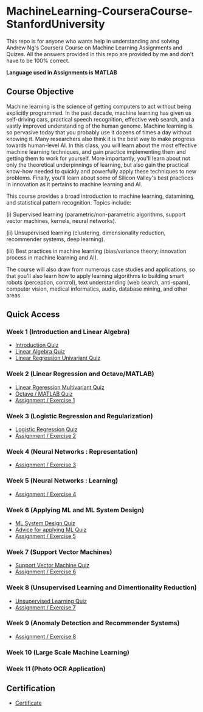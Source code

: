 # MachineLearning-CourseraCourse-StanfordUniversity

This repo is for anyone who wants help in understanding and solving Andrew Ng's Coursera Course on Machine Learning Assignments and Quizes. All the answers provided in this repo are provided by me and don't have to be 100% correct.

<b>Language used in Assignments is MATLAB</b>

## Course Objective
Machine learning is the science of getting computers to act without being explicitly programmed. In the past decade, machine learning has given us self-driving cars, practical speech recognition, effective web search, and a vastly improved understanding of the human genome. Machine learning is so pervasive today that you probably use it dozens of times a day without knowing it. Many researchers also think it is the best way to make progress towards human-level AI. In this class, you will learn about the most effective machine learning techniques, and gain practice implementing them and getting them to work for yourself. More importantly, you'll learn about not only the theoretical underpinnings of learning, but also gain the practical know-how needed to quickly and powerfully apply these techniques to new problems. Finally, you'll learn about some of Silicon Valley's best practices in innovation as it pertains to machine learning and AI.

This course provides a broad introduction to machine learning, datamining, and statistical pattern recognition. Topics include: 

(i) Supervised learning (parametric/non-parametric algorithms, support vector machines, kernels, neural networks). 

(ii) Unsupervised learning (clustering, dimensionality reduction, recommender systems, deep learning). 

(iii) Best practices in machine learning (bias/variance theory; innovation process in machine learning and AI). 

The course will also draw from numerous case studies and applications, so that you'll also learn how to apply learning algorithms to building smart robots (perception, control), text understanding (web search, anti-spam), computer vision, medical informatics, audio, database mining, and other areas.


## Quick Access
### Week 1 (Introduction and Linear Algebra)
* [Introduction Quiz](https://github.com/AbhiSaphire/MachineLearning-CourseraCourse-StanfordUniversity/blob/master/Week-1/Introduction-Quiz.md)
* [Linear Algebra Quiz](https://github.com/AbhiSaphire/MachineLearning-CourseraCourse-StanfordUniversity/blob/master/Week-1/LinearAlgebra-Quiz.md)
* [Linear Regression Univariant Quiz](https://github.com/AbhiSaphire/MachineLearning-CourseraCourse-StanfordUniversity/blob/master/Week-1/LinearRegression-1var-Quiz.md)
### Week 2 (Linear Regression and Octave/MATLAB)
* [Linear Rgeression Multivariant Quiz](https://github.com/AbhiSaphire/MachineLearning-CourseraCourse-StanfordUniversity/blob/master/Week-2/LinearRegressionMultipleVar-Quiz.md)
* [Octave / MATLAB Quiz](https://github.com/AbhiSaphire/MachineLearning-CourseraCourse-StanfordUniversity/blob/master/Week-2/OctaveMatlab-Quiz.md)
* [Assignment / Exercise 1](https://github.com/AbhiSaphire/MachineLearning-CourseraCourse-StanfordUniversity/tree/master/Week-2/Exercise-1)
### Week 3 (Logistic Regression and Regularization)
* [Logistic Regression Quiz](https://github.com/AbhiSaphire/MachineLearning-CourseraCourse-StanfordUniversity/blob/master/Week-3/LogisticRegression-Quiz.md)
* [Assignment / Exercise 2](https://github.com/AbhiSaphire/MachineLearning-CourseraCourse-StanfordUniversity/tree/master/Week-3/Exercise-2)
### Week 4 (Neural Networks : Representation)
* [Assignment / Exercise 3](https://github.com/AbhiSaphire/MachineLearning-CourseraCourse-StanfordUniversity/tree/master/Week-4)
### Week 5 (Neural Networks : Learning)
* [Assignment / Exercise 4](https://github.com/AbhiSaphire/MachineLearning-CourseraCourse-StanfordUniversity/tree/master/Week-5)
### Week 6 (Applying ML and ML System Design)
* [ML System Design Quiz](https://github.com/AbhiSaphire/MachineLearning-CourseraCourse-StanfordUniversity/blob/master/Week-6/ML_system_design_QUIZ.md)
* [Advice for applying ML Quiz](https://github.com/AbhiSaphire/MachineLearning-CourseraCourse-StanfordUniversity/blob/master/Week-6/advice_for_applying_ML_QUIZ.md)
* [Assignment / Exercise 5](https://github.com/AbhiSaphire/MachineLearning-CourseraCourse-StanfordUniversity/tree/master/Week-6/Exercise-5)
### Week 7 (Support Vector Machines)
* [Support Vector Machine Quiz](https://github.com/AbhiSaphire/MachineLearning-CourseraCourse-StanfordUniversity/blob/master/Week-7/support_vector_machine.md)
* [Assignment / Exercise 6](https://github.com/AbhiSaphire/MachineLearning-CourseraCourse-StanfordUniversity/tree/master/Week-7/Exercise-6)
### Week 8 (Unsupervised Learning and Dimentionality Reduction)
* [Unsupervised Learning Quiz](https://github.com/AbhiSaphire/MachineLearning-CourseraCourse-StanfordUniversity/blob/master/Week-8/unsupervised-learning.md)
* [Assignment / Exercise 7](https://github.com/AbhiSaphire/MachineLearning-CourseraCourse-StanfordUniversity/tree/master/Week-8/Exercise-7)
### Week 9 (Anomaly Detection and Recommender Systems)
* [Assignment / Exercise 8](https://github.com/AbhiSaphire/MachineLearning-CourseraCourse-StanfordUniversity/tree/master/Week-9/Exercise-8)
### Week 10 (Large Scale Machine Learning)
### Week 11 (Photo OCR Application)


## Certification
* [Certificate](https://github.com/AbhiSaphire/MachineLearning-CourseraCourse-StanfordUniversity/blob/master/Certification%20Coursera%20M7T9Q7N64XM6.pdf)
